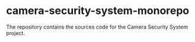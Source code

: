 # camera-security-system-monorepo
The repository contains the sources code for the Camera Security System project.
